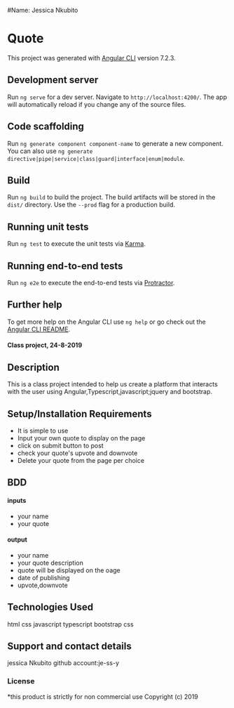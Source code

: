 #Name: Jessica Nkubito
# Quote

This project was generated with [Angular CLI](https://github.com/angular/angular-cli) version 7.2.3.

## Development server

Run `ng serve` for a dev server. Navigate to `http://localhost:4200/`. The app will automatically reload if you change any of the source files.

## Code scaffolding

Run `ng generate component component-name` to generate a new component. You can also use `ng generate directive|pipe|service|class|guard|interface|enum|module`.

## Build

Run `ng build` to build the project. The build artifacts will be stored in the `dist/` directory. Use the `--prod` flag for a production build.

## Running unit tests

Run `ng test` to execute the unit tests via [Karma](https://karma-runner.github.io).

## Running end-to-end tests

Run `ng e2e` to execute the end-to-end tests via [Protractor](http://www.protractortest.org/).

## Further help

To get more help on the Angular CLI use `ng help` or go check out the [Angular CLI README](https://github.com/angular/angular-cli/blob/master/README.md).
#### Class project, 24-8-2019
## Description
This is a class project intended to help us create a platform that interacts with the user using  Angular,Typescript,javascript;jquery and bootstrap.
## Setup/Installation Requirements
* It is simple to use
* Input your own quote to display on the page
* click on submit button to post
* check your quote's upvote and downvote
* Delete your quote from the page per choice

## BDD
#### inputs
* your name
* your quote
#### output
* your name 
* your quote description
* quote will be displayed on the oage
* date of publishing 
* upvote,downvote
## Technologies Used
html
css
javascript
typescript
bootstrap
css
## Support and contact details
jessica Nkubito
github account:je-ss-y
### License
*this product is strictly for non commercial use
Copyright (c) 2019 
